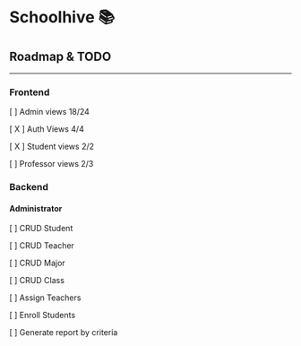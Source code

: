# Schoolhive 📚

## Roadmap & TODO
---
### Frontend
[ ] Admin views 18/24

[ X ] Auth Views 4/4

[ X ] Student views 2/2

[ ] Professor views 2/3

### Backend
#### Administrator
[ ] CRUD Student

[ ] CRUD Teacher

[ ] CRUD Major

[ ] CRUD Class

[ ] Assign Teachers

[ ] Enroll Students

[ ] Generate report by criteria


